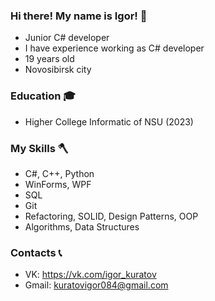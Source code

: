 ### Hi there! My name is Igor! 👋
 - Junior C# developer
 - I have experience working as C# developer
 - 19 years old
 - Novosibirsk city

### Education 🎓
 - Higher College Informatic of NSU (2023) 

### My Skills 🪓
 - C#, C++, Python
 - WinForms, WPF
 - SQL
 - Git
 - Refactoring, SOLID, Design Patterns, OOP
 - Algorithms, Data Structures

### Contacts 📞
 - VK: https://vk.com/igor_kuratov
 - Gmail: kuratovigor084@gmail.com
